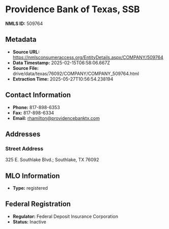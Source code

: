 # Providence Bank of Texas, SSB

**NMLS ID:** 509764

## Metadata
- **Source URL:** https://nmlsconsumeraccess.org/EntityDetails.aspx/COMPANY/509764
- **Data Timestamp:** 2025-02-15T06:58:06.667Z
- **Source File:** drive/data/texas/76092/COMPANY/COMPANY_509764.html
- **Extraction Time:** 2025-05-27T10:56:54.238194

## Contact Information
- **Phone:** 817-898-6353
- **Fax:** 817-898-6334
- **Email:** rhamilton@providencebanktx.com

## Addresses
### Street Address
325 E. Southlake Blvd.; Southlake, TX 76092

## MLO Information
- **Type:** registered

## Federal Registration
- **Regulator:** Federal Deposit Insurance Corporation
- **Status:** Inactive
